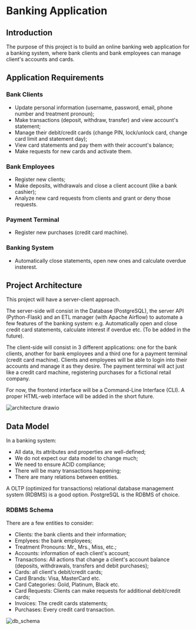 # Banking Application

## Introduction

The purpose of this project is to build an online banking web application for a banking system, where bank clients and bank employees can manage client's accounts and cards.

## Application Requirements

### Bank Clients

- Update personal information (username, password, email, phone number and treatment pronoun);
- Make transactions (deposit, withdraw, transfer) and view account's statement;
- Manage their debit/credit cards (change PIN, lock/unlock card, change card limit and statement day);
- View card statements and pay them with their account's balance;
- Make requests for new cards and activate them.

### Bank Employees

- Register new clients;
- Make deposits, withdrawals and close a client account (like a bank cashier);
- Analyze new card requests from clients and grant or deny those requests.

### Payment Terminal
- Register new purchases (credit card machine).

### Banking System
- Automatically close statements, open new ones and calculate overdue insterest.

## Project Architecture

This project will have a server-client approach. 

The server-side will consist in the Database (PostgreSQL), the server API (Python-Flask) and an ETL manager (with Apache Airflow) to automate a few features of the banking system: 
e.g. Automatically open and close credit card statements, calculate interest if overdue etc. (To be added in the future).

The client-side will consist in 3 different applications: one for the bank clients, another for bank employees and a third one for a payment terminal (credit card machine).
Clients and employees will be able to login into their accounts and manage it as they desire.
The payment terminal will act just like a credit card machine, registering purchases for a fictional retail company.

For now, the frontend interface will be a Command-Line Interface (CLI). A proper HTML-web interface will be added in the short future.

![architecture drawio](https://user-images.githubusercontent.com/68711010/212952364-2b16ccff-af1b-45bd-a955-08735afdb516.png)


## Data Model

In a banking system:
 - All data, its attributes and properties are well-defined; 
 - We do not expect our data model to change much;
 - We need to ensure ACID compliance;
 - There will be many transactions happening;
 - There are many relations between entities.

A OLTP (optimized for transactions) relational database management system (RDBMS) is a good option. 
PostgreSQL is the RDBMS of choice.

### RDBMS Schema

There are a few entities to consider:

- Clients: the bank clients and their information;
- Emplyees: the bank employees;
- Treatment Pronouns: Mr., Mrs., Miss, etc.;
- Accounts: information of each client's account;
- Transactions: All actions that change a client's account balance (deposits, withdrawals, transfers and debit purchases);
- Cards: all client's debit/credit cards;
- Card Brands: Visa, MasterCard etc.
- Card Categories: Gold, Platinum, Black etc.
- Card Requests: Clients can make requests for additional debit/credit cards;
- Invoices: The credit cards statements;
- Purchases: Every credit card transaction.

![db_schema](https://user-images.githubusercontent.com/68711010/212946708-6de724fb-9f18-4a91-a0dc-421d00e24194.png)

